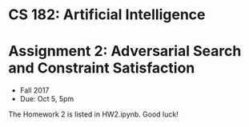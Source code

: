 
# CS 182: Artificial Intelligence
# Assignment 2: Adversarial Search and Constraint Satisfaction
* Fall 2017
* Due: Oct 5, 5pm

The Homework 2 is listed in HW2.ipynb. Good luck!
